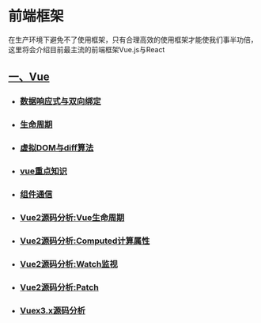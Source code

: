 # 前端框架

在生产环境下避免不了使用框架，只有合理高效的使用框架才能使我们事半功倍，这里将会介绍目前最主流的前端框架Vue.js与React

## [一、Vue](../../vue/)

- ### [数据响应式与双向绑定](../../vue/response.html)

- ### [生命周期](../../vue/live.html)

- ### [虚拟DOM与diff算法](../../vue/VDOM.html)

- ### [vue重点知识](../../vue/important.html)

- ### [组件通信](../../vue/component.html)

- ### [Vue2源码分析:Vue生命周期](../../vue/source-live.html)

- ### [Vue2源码分析:Computed计算属性](../../vue/source-computed.html)

- ### [Vue2源码分析:Watch监视](../../vue/source-watch.html)

- ### [Vue2源码分析:Patch](../../vue/source-patch.html)

- ### [Vuex3.x源码分析](../../vue/source-vuex.html)